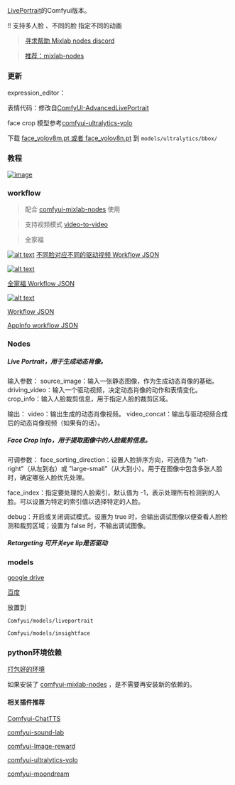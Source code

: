 [LivePortrait](https://github.com/KwaiVGI/LivePortrait)的Comfyui版本。

!! 支持多人脸 、不同的脸 指定不同的动画

> [寻求帮助 Mixlab nodes discord](https://discord.gg/cXs9vZSqeK)

> [推荐：mixlab-nodes](https://github.com/shadowcz007/comfyui-mixlab-nodes)


### 更新

expression_editor：

表情代码：修改自[ComfyUI-AdvancedLivePortrait](https://github.com/PowerHouseMan/ComfyUI-AdvancedLivePortrait)

face crop 模型参考[comfyui-ultralytics-yolo](https://github.com/shadowcz007/comfyui-ultralytics-yolo)

下载  [face_yolov8m.pt 或者 face_yolov8n.pt](https://github.com/ultralytics/assets/releases/) 到 ```models/ultralytics/bbox/```


### 教程
[![image](https://github.com/user-attachments/assets/ab5d45c3-aeae-458f-bc8b-b017e7d1138c)](https://www.bilibili.com/video/BV1JW421R7sP/?buvid=ZE4865E83C2A9F8547C08310ED8406E72D1B&is_story_h5=false&mid=hSf%2B8X%2BJL2Hq%2F3zyc4No3A%3D%3D&p=1&plat_id=116&share_from=ugc&share_medium=iphone&share_plat=ios&share_session_id=B4772702-1A00-4E2D-8993-4725A2F52BB1&share_source=WEIXIN&share_tag=s_i&spmid=united.player-video-detail.0.0&timestamp=1720927658&unique_k=LAUWKu1&up_id=43149384&vd_source=6b8c7c3af882b1b8460fa6fa0ce1c69d)




### workflow



> 配合 [comfyui-mixlab-nodes](https://github.com/shadowcz007/comfyui-mixlab-nodes) 使用


> 支持视频模式 [video-to-video](example/v2v-workflow.json)


> 全家福

[![alt text](example/1720268832629.png)](example/mul-workflow.json)
[不同脸对应不同的驱动视频 Workflow JSON](example/mul-workflow.json)


[![alt text](example/1720256574305.png)](example/全家福模式-workflow.json)

[全家福 Workflow JSON](example/全家福模式-workflow.json)


[![alt text](example/1720256807930.png)](example/live_workflow.json)

[Workflow JSON](example/live_workflow.json)

[AppInfo workflow JSON](example/appinfo-workflow.json)

### Nodes

##### Live Portrait，用于生成动态肖像。

输入参数：
source_image：输入一张静态图像，作为生成动态肖像的基础。
driving_video：输入一个驱动视频，决定动态肖像的动作和表情变化。
crop_info：输入人脸裁剪信息，用于指定人脸的裁剪区域。

输出：
video：输出生成的动态肖像视频。
video_concat：输出与驱动视频合成后的动态肖像视频（如果有的话）。


##### Face Crop Info，用于提取图像中的人脸裁剪信息。

可调参数：
face_sorting_direction：设置人脸排序方向，可选值为 "left-right"（从左到右）或 "large-small"（从大到小）。用于在图像中包含多张人脸时，确定哪张人脸优先处理。

face_index：指定要处理的人脸索引，默认值为 -1，表示处理所有检测到的人脸。可以设置为特定的索引值以选择特定的人脸。

debug：开启或关闭调试模式。设置为 true 时，会输出调试图像以便查看人脸检测和裁剪区域；设置为 false 时，不输出调试图像。

##### Retargeting 可开关eye lip是否驱动


### models

[google drive](https://drive.google.com/drive/folders/1UtKgzKjFAOmZkhNK-OYT0caJ_w2XAnib)

[百度](https://pan.baidu.com/s/1WpZ1FrqYLLytvLBIpTWShw?pwd=MAI0)

放置到 

``` Comfyui/models/liveportrait ``` 

``` Comfyui/models/insightface ```

### python环境依赖

[打包好的环境](https://pan.baidu.com/s/1oQCvtWR2seFloZDGsNGNTQ?pwd=MAI0)

如果安装了 [comfyui-mixlab-nodes](https://github.com/shadowcz007/comfyui-mixlab-nodes) ，是不需要再安装新的依赖的。


#### 相关插件推荐

[Comfyui-ChatTTS](https://github.com/shadowcz007/Comfyui-ChatTTS)

[comfyui-sound-lab](https://github.com/shadowcz007/comfyui-sound-lab)

[comfyui-Image-reward](https://github.com/shadowcz007/comfyui-Image-reward)

[comfyui-ultralytics-yolo](https://github.com/shadowcz007/comfyui-ultralytics-yolo)

[comfyui-moondream](https://github.com/shadowcz007/comfyui-moondream)

